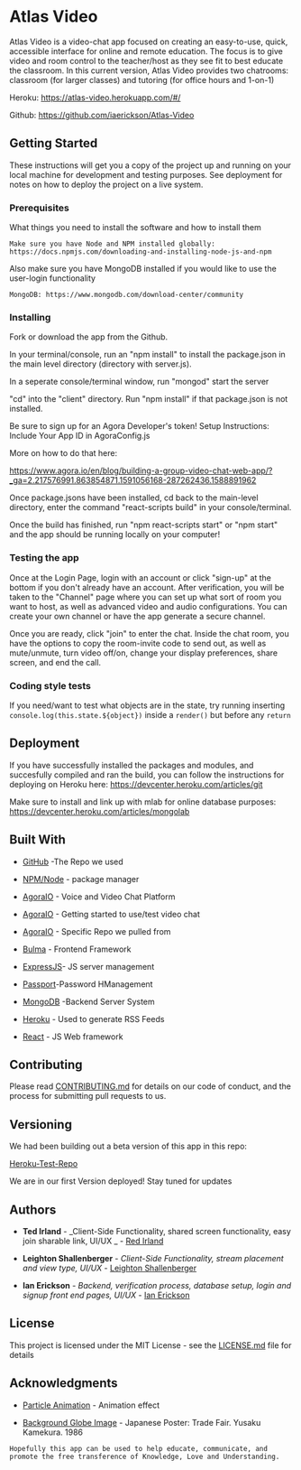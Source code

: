 # Atlas Video

Atlas Video is a video-chat app focused on creating an easy-to-use, quick,
accessible interface for online and remote education. The focus is to give video
and room control to the teacher/host as they see fit to best educate the
classroom. In this current version, Atlas Video provides two chatrooms:
classroom (for larger classes) and tutoring (for office hours and 1-on-1)

Heroku: https://atlas-video.herokuapp.com/#/

Github: https://github.com/iaerickson/Atlas-Video

## Getting Started

These instructions will get you a copy of the project up and running on your
local machine for development and testing purposes. See deployment for notes on
how to deploy the project on a live system.

### Prerequisites

What things you need to install the software and how to install them

```
Make sure you have Node and NPM installed globally:
https://docs.npmjs.com/downloading-and-installing-node-js-and-npm
```

Also make sure you have MongoDB installed if you would like to use the
user-login functionality

```
MongoDB: https://www.mongodb.com/download-center/community
```

### Installing

Fork or download the app from the Github.

In your terminal/console, run an "npm install" to install the package.json in
the main level directory (directory with server.js).

In a seperate console/terminal window, run "mongod" start the server

"cd" into the "client" directory. Run "npm install" if that package.json is not
installed.

Be sure to sign up for an Agora Developer's token! Setup Instructions: Include
Your App ID in AgoraConfig.js

More on how to do that here:

https://www.agora.io/en/blog/building-a-group-video-chat-web-app/?_ga=2.217576991.863854871.1591056168-287262436.1588891962

Once package.jsons have been installed, cd back to the main-level directory,
enter the command "react-scripts build" in your console/terminal.

Once the build has finished, run "npm react-scripts start" or "npm start" and
the app should be running locally on your computer!

### Testing the app

Once at the Login Page, login with an account or click "sign-up" at the bottom
if you don't already have an account. After verification, you will be taken to
the "Channel" page where you can set up what sort of room you want to host, as
well as advanced video and audio configurations. You can create your own channel
or have the app generate a secure channel.

Once you are ready, click "join" to enter the chat. Inside the chat room, you
have the options to copy the room-invite code to send out, as well as
mute/unmute, turn video off/on, change your display preferences, share screen,
and end the call.

### Coding style tests

If you need/want to test what objects are in the state, try running inserting
`console.log(this.state.${object})` inside a `render()` but before any `return`

## Deployment

If you have successfully installed the packages and modules, and succesfully
compiled and ran the build, you can follow the instructions for deploying on
Heroku here: https://devcenter.heroku.com/articles/git

Make sure to install and link up with mlab for online database purposes:
https://devcenter.heroku.com/articles/mongolab

## Built With

- [GitHub](https://github.com/) -The Repo we used

- [NPM/Node](https://docs.npmjs.com/downloading-and-installing-node-js-and-npm) -
  package manager

- [AgoraIO](https://docs.agora.io/en/) - Voice and Video Chat Platform

- [AgoraIO](https://docs.agora.io/en/Video/product_video?platform=All%20Platforms) -
  Getting started to use/test video chat

- [AgoraIO](https://github.com/AgoraIO-Community/AgoraWebSDK-NG) - Specific Repo
  we pulled from

- [Bulma](https://bulma.io/) - Frontend Framework

- [ExpressJS](https://expressjs.com/)- JS server management

- [Passport](http://www.passportjs.org/)-Password HManagement

- [MongoDB](https://www.mongodb.com/download-center/community) -Backend Server
  System

- [Heroku](https://rometools.github.io/rome/) - Used to generate RSS Feeds

- [React](https://reactjs.org/) - JS Web framework

## Contributing

Please read
[CONTRIBUTING.md](https://gist.github.com/PurpleBooth/b24679402957c63ec426) for
details on our code of conduct, and the process for submitting pull requests to
us.

## Versioning

We had been building out a beta version of this app in this repo:

[Heroku-Test-Repo](https://github.com/tedirland/heroku_test_repo)

We are in our first Version deployed! Stay tuned for updates

## Authors

- **Ted Irland** - _Client-Side Functionality, shared screen functionality, easy
  join sharable link, UI/UX _ - [Red Irland](https://github.com/tedirland/)

- **Leighton Shallenberger** - _Client-Side Functionality, stream placement and
  view type, UI/UX_ -
  [Leighton Shallenberger](https://github.com/lshallenberger)

- **Ian Erickson** - _Backend, verification process, database setup, login and
  signup front end pages, UI/UX_ -
  [Ian Erickson](https://github.com/iaerickson/)

## License

This project is licensed under the MIT License - see the
[LICENSE.md](LICENSE.md) file for details

## Acknowledgments

- [Particle Animation](https://codepen.io/iaerickson/pen/mdegzrd) - Animation
  effect

- [Background Globe Image](https://www.pinterest.com/pin/81979655700347340/) -
  Japanese Poster: Trade Fair. Yusaku Kamekura. 1986

```
Hopefully this app can be used to help educate, communicate, and promote the free transference of Knowledge, Love and Understanding.
```
